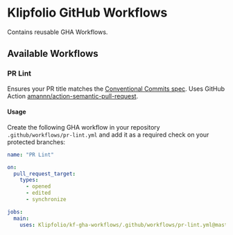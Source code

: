 # Klipfolio GitHub Workflows

Contains reusable GHA Workflows.  


## Available Workflows

### PR Lint
Ensures your PR title matches the [Conventional Commits spec](https://www.conventionalcommits.org/en/v1.0.0/). Uses GitHub Action [amannn/action-semantic-pull-request](https://github.com/amannn/action-semantic-pull-request). 

#### Usage
Create the following GHA workflow in your repository `.github/workflows/pr-lint.yml` and add it as a required check on your protected branches:
<!-- start usage -->
```yml
name: "PR Lint"

on:
  pull_request_target:
    types:
      - opened
      - edited
      - synchronize

jobs:
  main:
    uses: Klipfolio/kf-gha-workflows/.github/workflows/pr-lint.yml@master
```
<!-- end usage -->
